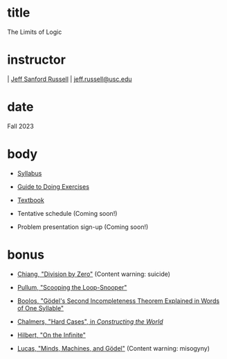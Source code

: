 # title
The Limits of Logic

# instructor

| [Jeff Sanford Russell](./index.html)
| <jeff.russell@usc.edu>

# date

Fall 2023

# body

-   [Syllabus](./logic-450-2023-syllabus.pdf)

-   [Guide to Doing Exercises](./logic-450-2023-exercises.pdf)

-   [Textbook](./limits-of-logic.pdf)

-   Tentative schedule (Coming soon!)

-   Problem presentation sign-up (Coming soon!)

# bonus

+   [Chiang, "Division by Zero"](https://www.dropbox.com/s/jaorm3rlbic2w24/chiang-division-by-zero.pdf?dl=0) (Content warning: suicide)
+   [Pullum, "Scooping the Loop-Snooper"](http://www.lel.ed.ac.uk/~gpullum/loopsnoop.html)
+   [Boolos, "Gödel's Second Incompleteness Theorem Explained in Words of One Syllable"](https://www.dropbox.com/s/72ue1o684f4zltm/boolos-godel.pdf?dl=0)

+   [Chalmers, "Hard Cases", in *Constructing the World*](https://www.dropbox.com/s/n9gp2yrpbbjg5b7/chalmers-constructing.pdf?dl=0)
+   [Hilbert, "On the Infinite"](https://www.dropbox.com/s/hp1evl0689paqpv/hilbert-infinite.pdf?dl=0)
+   [Lucas, "Minds, Machines, and Gödel"](https://www.dropbox.com/s/a28br7xxogvg67e/lucas-minds-machines.pdf?dl=0) (Content warning: misogyny)

